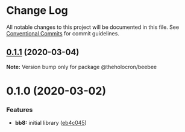 # Change Log

All notable changes to this project will be documented in this file.
See [Conventional Commits](https://conventionalcommits.org) for commit guidelines.

## [0.1.1](https://github.com/the-holocron/astromech/compare/@theholocron/beebee@0.1.0...@theholocron/beebee@0.1.1) (2020-03-04)

**Note:** Version bump only for package @theholocron/beebee





# 0.1.0 (2020-03-02)


### Features

* **bb8:** initial library ([eb4c045](https://github.com/the-holocron/astromech/commit/eb4c045970d941315a38677e78915855e6649732))
